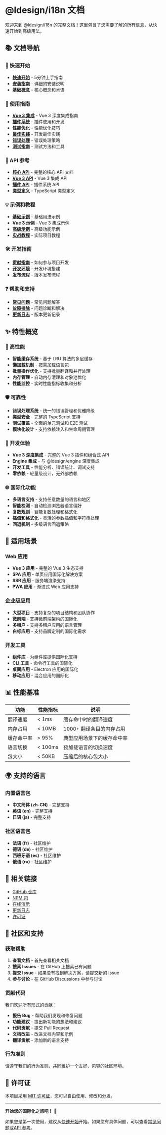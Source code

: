 # @ldesign/i18n 文档

欢迎来到 @ldesign/i18n 的完整文档！这里包含了您需要了解的所有信息，从快速开始到高级用法。

## 📚 文档导航

### 🚀 快速开始

- [**快速开始**](./guide/getting-started.md) - 5分钟上手指南
- [**安装指南**](./guide/installation.md) - 详细的安装说明
- [**基础概念**](./guide/concepts.md) - 核心概念和术语

### 📖 使用指南

- [**Vue 3 集成**](./guide/vue-integration.md) - Vue 3 深度集成指南
- [**插件系统**](./guide/plugins.md) - 插件使用和开发
- [**性能优化**](./guide/performance.md) - 性能优化技巧
- [**最佳实践**](./guide/best-practices.md) - 开发最佳实践
- [**错误处理**](./guide/error-handling.md) - 错误处理策略
- [**测试指南**](./guide/testing.md) - 测试方法和工具

### 🔧 API 参考

- [**核心 API**](./api/README.md) - 完整的核心 API 文档
- [**Vue 3 API**](./api/vue.md) - Vue 3 集成 API
- [**插件 API**](./api/plugins.md) - 插件系统 API
- [**类型定义**](./api/types.md) - TypeScript 类型定义

### 💡 示例和教程

- [**基础示例**](./examples/basic.md) - 基础用法示例
- [**Vue 3 示例**](./examples/vue.md) - Vue 3 集成示例
- [**高级示例**](./examples/advanced.md) - 高级功能示例
- [**实战教程**](./examples/tutorials.md) - 实际项目教程

### 🛠️ 开发指南

- [**贡献指南**](./contributing.md) - 如何参与项目开发
- [**开发环境**](./development.md) - 开发环境搭建
- [**发布流程**](./release.md) - 版本发布流程

### ❓ 帮助和支持

- [**常见问题**](./faq.md) - 常见问题解答
- [**故障排除**](./troubleshooting.md) - 问题诊断和解决
- [**更新日志**](../CHANGELOG.md) - 版本更新记录

## ✨ 特性概览

### 🚀 高性能

- **智能缓存系统** - 基于 LRU 算法的多层缓存
- **懒加载机制** - 按需加载语言包
- **批量操作优化** - 支持批量翻译和并行处理
- **内存管理** - 自动内存清理和对象池优化
- **性能监控** - 实时性能指标收集和分析

### 🛡️ 可靠性

- **错误处理系统** - 统一的错误管理和优雅降级
- **类型安全** - 完整的 TypeScript 支持
- **测试覆盖** - 全面的单元测试和 E2E 测试
- **模块化设计** - 支持依赖注入和生命周期管理

### 🔧 开发体验

- **Vue 3 深度集成** - 完整的 Vue 3 插件和组合式 API
- **Engine 集成** - 与 @ldesign/engine 深度集成
- **开发工具** - 性能分析、错误统计、调试支持
- **零依赖** - 轻量级设计，无外部依赖

### 🌐 国际化功能

- **多语言支持** - 支持任意数量的语言和地区
- **智能检测** - 自动检测浏览器语言偏好
- **复数规则** - 智能复数处理和格式化
- **插值和格式化** - 灵活的参数插值和字符串处理
- **回退机制** - 多级语言回退策略

## 🎯 适用场景

### Web 应用

- **Vue 3 应用** - 完整的 Vue 3 生态支持
- **SPA 应用** - 单页应用国际化解决方案
- **SSR 应用** - 服务端渲染支持
- **PWA 应用** - 渐进式 Web 应用支持

### 企业级应用

- **大型项目** - 支持复杂的项目结构和团队协作
- **微前端** - 支持微前端架构的国际化
- **多租户** - 支持多租户应用的语言管理
- **白标应用** - 支持品牌定制的国际化需求

### 开发工具

- **组件库** - 为组件库提供国际化支持
- **CLI 工具** - 命令行工具的国际化
- **桌面应用** - Electron 应用的国际化
- **移动应用** - 混合应用的国际化

## 📊 性能基准

| 功能 | 性能指标 | 说明 |
|------|----------|------|
| 翻译速度 | < 1ms | 缓存命中时的翻译速度 |
| 内存占用 | < 10MB | 1000+ 翻译条目的内存占用 |
| 缓存命中率 | > 95% | 典型应用场景下的缓存命中率 |
| 语言切换 | < 100ms | 预加载语言的切换速度 |
| 包大小 | < 50KB | 压缩后的核心包大小 |

## 🌍 支持的语言

### 内置语言包

- **中文简体 (zh-CN)** - 完整支持
- **英语 (en)** - 完整支持
- **日语 (ja)** - 完整支持

### 社区语言包

- **法语 (fr)** - 社区维护
- **德语 (de)** - 社区维护
- **西班牙语 (es)** - 社区维护
- **俄语 (ru)** - 社区维护

## 🔗 相关链接

- [GitHub 仓库](https://github.com/ldesign/i18n)
- [NPM 包](https://www.npmjs.com/package/@ldesign/i18n)
- [在线演示](https://ldesign.dev/i18n/demo)
- [更新日志](../CHANGELOG.md)
- [许可证](../LICENSE)

## 💬 社区和支持

### 获取帮助

1. **查看文档** - 首先查看相关文档
2. **搜索 Issues** - 在 GitHub 上搜索已有问题
3. **提交 Issue** - 如果没有找到解决方案，请提交新的 Issue
4. **参与讨论** - 在 GitHub Discussions 中参与讨论

### 贡献代码

我们欢迎所有形式的贡献：

- **报告 Bug** - 帮助我们发现和修复问题
- **功能建议** - 提出新功能的想法和建议
- **代码贡献** - 提交 Pull Request
- **文档改进** - 改进文档内容和示例
- **翻译贡献** - 添加新的语言支持

### 行为准则

请遵守我们的[行为准则](./CODE_OF_CONDUCT.md)，共同维护一个友好、包容的社区环境。

## 📄 许可证

本项目采用 [MIT 许可证](../LICENSE)，您可以自由使用、修改和分发。

---

**开始您的国际化之旅吧！** 🚀

如果您是第一次使用，建议从[快速开始](./guide/getting-started.md)开始。如果您有具体问题，可以查看[常见问题](./faq.md)或[API 参考](./api/)。

